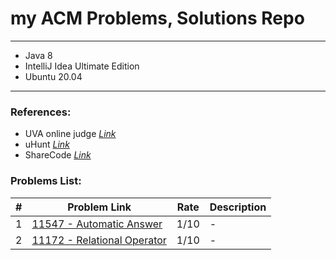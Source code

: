 # my ACM Problems, Solutions Repo

<hr>

- Java 8
- IntelliJ Idea Ultimate Edition
- Ubuntu 20.04

<hr>

### References:
- UVA online judge _[Link](https://onlinejudge.org/)_
- uHunt _[Link](https://uhunt.onlinejudge.org/)_
- ShareCode _[Link](https://sharecode.io/)_

### Problems List:

| #   | Problem Link                                                                                                                            | Rate  | Description    |
|-----|-----------------------------------------------------------------------------------------------------------------------------------------|-------|----------------|
| 1   | [11547 - Automatic Answer](https://onlinejudge.org/index.php?option=com_onlinejudge&Itemid=8&page=show_problem&problem=2542)            | 1/10  | -              | 
| 2   | [11172 - Relational Operator](https://onlinejudge.org/index.php?option=com_onlinejudge&Itemid=8&page=show_problem&problem=2113)         | 1/10  | -              | 